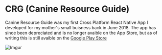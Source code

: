 # CRG (Canine Resource Guide)

Canine Resource Guide was my first Cross Platform React Native App I developed for my mother's small buisness back in June 2018.  The app has since been depreciated and is no longer avaible on the App Store, but as of writing this is still avaible on the [Google Play Store](https://play.google.com/store/apps/details?id=com.canineresourceguideapp)

![Imgur](https://imgur.com/tXdyF5O.gif)
